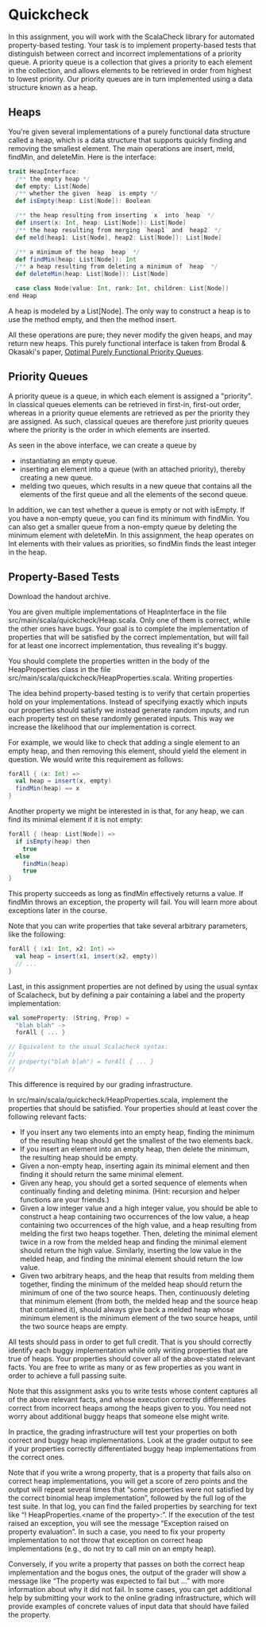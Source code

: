 # Quickcheck

In this assignment, you will work with the ScalaCheck library for automated property-based testing. Your task is to implement property-based tests that distinguish between correct and incorrect implementations of a priority queue. A priority queue is a collection that gives a priority to each element in the collection, and allows elements to be retrieved in order from highest to lowest priority. Our priority queues are in turn implemented using a data structure known as a heap.

## Heaps

You're given several implementations of a purely functional data structure called a heap, which is a data structure that supports quickly finding and removing the smallest element. The main operations are insert, meld, findMin, and deleteMin. Here is the interface:

```scala
trait HeapInterface:
  /** the empty heap */
  def empty: List[Node]
  /** whether the given `heap` is empty */
  def isEmpty(heap: List[Node]): Boolean

  /** the heap resulting from inserting `x` into `heap` */
  def insert(x: Int, heap: List[Node]): List[Node]
  /** the heap resulting from merging `heap1` and `heap2` */
  def meld(heap1: List[Node], heap2: List[Node]): List[Node]

  /** a minimum of the heap `heap` */
  def findMin(heap: List[Node]): Int
  /** a heap resulting from deleting a minimum of `heap` */
  def deleteMin(heap: List[Node]): List[Node]

  case class Node(value: Int, rank: Int, children: List[Node])
end Heap
```

A heap is modeled by a List[Node]. The only way to construct a heap is to use the method empty, and then the method insert.

All these operations are pure; they never modify the given heaps, and may return new heaps. This purely functional interface is taken from Brodal & Okasaki's paper, [Optimal Purely Functional Priority Queues](http://www.brics.dk/RS/96/37/BRICS-RS-96-37.pdf).

## Priority Queues

A priority queue is a queue, in which each element is assigned a "priority". In classical queues elements can be retrieved in first-in, first-out order, whereas in a priority queue elements are retrieved as per the priority they are assigned. As such, classical queues are therefore just priority queues where the priority is the order in which elements are inserted.

As seen in the above interface, we can create a queue by

- instantiating an empty queue.
- inserting an element into a queue (with an attached priority), thereby creating a new queue.
- melding two queues, which results in a new queue that contains all the elements of the first queue and all the elements of the second queue.

In addition, we can test whether a queue is empty or not with isEmpty. If you have a non-empty queue, you can find its minimum with findMin. You can also get a smaller queue from a non-empty queue by deleting the minimum element with deleteMin. In this assignment, the heap operates on Int elements with their values as priorities, so findMin finds the least integer in the heap.

## Property-Based Tests

Download the handout archive.

You are given multiple implementations of HeapInterface in the file src/main/scala/quickcheck/Heap.scala. Only one of them is correct, while the other ones have bugs. Your goal is to complete the implementation of properties that will be satisfied by the correct implementation, but will fail for at least one incorrect implementation, thus revealing it's buggy.

You should complete the properties written in the body of the HeapProperties class in the file src/main/scala/quickcheck/HeapProperties.scala.
Writing properties

The idea behind property-based testing is to verify that certain properties hold on your implementations. Instead of specifying exactly which inputs our properties should satisfy we instead generate random inputs, and run each property test on these randomly generated inputs. This way we increase the likelihood that our implementation is correct.

For example, we would like to check that adding a single element to an empty heap, and then removing this element, should yield the element in question. We would write this requirement as follows:

```scala
forAll { (x: Int) =>
  val heap = insert(x, empty)
  findMin(heap) == x
}
```

Another property we might be interested in is that, for any heap, we can find its minimal element if it is not empty:

```scala
forAll { (heap: List[Node]) =>
  if isEmpty(heap) then
    true
  else
    findMin(heap)
    true
}
```

This property succeeds as long as findMin effectively returns a value. If findMin throws an exception, the property will fail. You will learn more about exceptions later in the course.

Note that you can write properties that take several arbitrary parameters, like the following:

```scala
forAll { (x1: Int, x2: Int) =>
  val heap = insert(x1, insert(x2, empty))
  // ...
}
```

Last, in this assignment properties are not defined by using the usual syntax of Scalacheck, but by defining a pair containing a label and the property implementation:

```scala
val someProperty: (String, Prop) =
  "blah blah" ->
  forAll { ... }

// Equivalent to the usual Scalacheck syntax:
//
// property("blah blah") = forAll { ... }
//
```

This difference is required by our grading infrastructure.

In src/main/scala/quickcheck/HeapProperties.scala, implement the properties that
should be satisfied. Your properties should at least cover the following relevant facts:

- If you insert any two elements into an empty heap, finding the minimum of the resulting heap should get the smallest of the two elements back.
- If you insert an element into an empty heap, then delete the minimum, the resulting heap should be empty.
- Given a non-empty heap, inserting again its minimal element and then finding it should return the same minimal element.
- Given any heap, you should get a sorted sequence of elements when continually finding and deleting minima. (Hint: recursion and helper functions are your friends.)
- Given a low integer value and a high integer value, you should be able to construct a heap containing two occurrences of the low value, a heap containing two occurrences of the high value, and a heap resulting from melding the first two heaps together. Then, deleting the minimal element twice in a row from the melded heap and finding the minimal element should return the high value. Similarly, inserting the low value in the melded heap, and finding the minimal element should return the low value.
- Given two arbitrary heaps, and the heap that results from melding them together, finding the minimum of the melded heap should return the minimum of one of the two source heaps. Then, continuously deleting that minimum element (from both, the melded heap and the source heap that contained it), should always give back a melded heap whose minimum element is the minimum element of the two source heaps, until the two source heaps are empty.

All tests should pass in order to get full credit.  That is you should correctly identify each buggy implementation while only writing properties that are true of heaps. Your properties should cover all of the above-stated relevant facts. You are free to write as many or as few properties as you want in order to achieve a full passing suite.

Note that this assignment asks you to write tests whose content captures all of the above relevant facts, and whose execution correctly differentiates correct from incorrect heaps among the heaps given to you. You need not worry about additional buggy heaps that someone else might write.

In practice, the grading infrastructure will test your properties on both correct and buggy heap implementations. Look at the grader output to see if your properties correctly differentiated buggy heap implementations from the correct ones.

Note that if you write a wrong property, that is a property that fails also on correct heap implementations, you will get a score of zero points and the output will repeat several times that “some properties were not satisfied by the correct binomial heap implementation”, followed by the full log of the test suite. In that log, you can find the failed properties by searching for text like “! HeapProperties.\<name of the property\>:”. If the execution of the test raised an exception, you will see the message  “Exception raised on property evaluation”. In such a case, you need to fix your property implementation to not throw that exception on correct heap implementations (e.g., do not try to call min on an empty heap).

Conversely,  if you write a property that passes on both the correct heap implementation and the bogus ones, the output of the grader will show a  message like “The property was expected to fail but …” with more information about why it did not fail. In some cases, you can get additional help by submitting your work to the online grading infrastructure, which will provide examples of concrete values of input data that should have failed the property.
